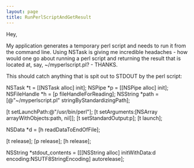 ```yaml
---
layout: page
title: RunPerlScriptAndGetResult
---
```


Hey,

My application generates a temporary perl script and needs to run it from the command line.  Using NSTask is giving me incredible headaches - how would one go about running a perl script and returning the result that is located at, say, ~/myperlscript.pl? - THANKS.

This should catch anything that is spit out to STDOUT by the perl script:

    
NSTask *t = [[NSTask alloc] init];
NSPipe *p = [[NSPipe alloc] init];
NSFileHandle *h = [p fileHandleForReading];
NSString *path = [@"~/myperlscript.pl" stringByStandardizingPath];

[t setLaunchPath:@"/usr/bin/perl"];
[t setArguments:[NSArray arrayWithObjects:path, nil]];
[t setStandardOutput:p];
[t launch];
	
NSData *d = [h readDataToEndOfFile];
	
[t release];
[p release];
[h release];

NSString *stdout_contents = [[[NSString alloc] initWithData:d encoding:NSUTF8StringEncoding] autorelease];

